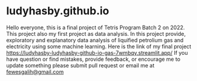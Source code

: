 # ludyhasby.github.io
Hello everyone, this is a final project of Tetris Program Batch 2 on 2022.
This project also my first project as data analysis.
In this project provide, exploratory and explanatory data analysis of liquified petrolium gas and electricity using some machine learning.
Here is the link of my final project https://ludyhasby-ludyhasby-github-io-gas-7wmbqy.streamlit.app/
If you have question or find mistakes, provide feedback, or encourage me to update something please submit pull request or email me at fewesgalih@gmail.com
